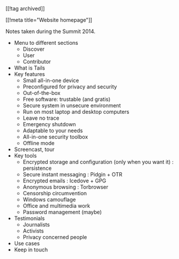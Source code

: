 [[!tag archived]]

[[!meta title="Website homepage"]]

Notes taken during the Summit 2014.

- Menu to different sections
  - Discover
  - User
  - Contributor
- What is Tails
- Key features
  - Small all-in-one device
  - Preconfigured for privacy and security
  - Out-of-the-box
  - Free software: trustable (and gratis)
  - Secure system in unsecure environment
  - Run on most laptop and desktop computers
  - Leave no trace
  - Emergency shutdown
  - Adaptable to your needs
  - All-in-one security toolbox
  - Offline mode
- Screencast, tour
- Key tools
  - Encrypted storage and configuration (only when you want it) : persistence
  - Secure instant messaging : Pidgin + OTR
  - Encrypted emails : Icedove + GPG
  - Anonymous browsing : Torbrowser
  - Censorship circumvention
  - Windows camouflage
  - Office and multimedia work
  - Password management (maybe)
- Testimonials
  - Journalists
  - Activists
  - Privacy concerned people
- Use cases
- Keep in touch
